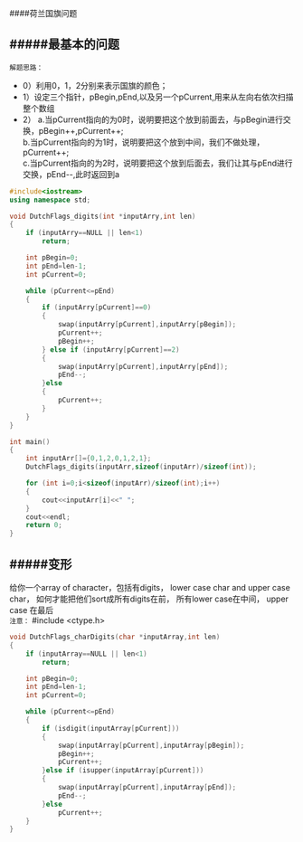 ####荷兰国旗问题

#####最基本的问题
---------------------

`解题思路：`  
- 0）利用0，1，2分别来表示国旗的颜色；
- 1）设定三个指针，pBegin,pEnd,以及另一个pCurrent,用来从左向右依次扫描整个数组  
- 2） a.当pCurrent指向的为0时，说明要把这个放到前面去，与pBegin进行交换，pBegin++,pCurrent++;   
     b.当pCurrent指向的为1时，说明要把这个放到中间，我们不做处理，pCurrent++;  
     c.当pCurrent指向的为2时，说明要把这个放到后面去，我们让其与pEnd进行交换，pEnd--,此时返回到a  
     

```cpp
#include<iostream>
using namespace std;

void DutchFlags_digits(int *inputArry,int len)
{
	if (inputArry==NULL || len<1)
		return;

	int pBegin=0;
	int pEnd=len-1;
	int pCurrent=0;

	while (pCurrent<=pEnd)
	{
		if (inputArry[pCurrent]==0)
		{
			swap(inputArry[pCurrent],inputArry[pBegin]);
			pCurrent++;
			pBegin++;
		} else if (inputArry[pCurrent]==2)
		{
			swap(inputArry[pCurrent],inputArry[pEnd]);
			pEnd--;
		}else
		{
			pCurrent++;
		}
	}
}

int main()
{
	int inputArr[]={0,1,2,0,1,2,1};
	DutchFlags_digits(inputArr,sizeof(inputArr)/sizeof(int));

	for (int i=0;i<sizeof(inputArr)/sizeof(int);i++)
	{
		cout<<inputArr[i]<<" ";
	}
	cout<<endl;
	return 0;
}
```
#####变形
-------------------
给你一个array of character，包括有digits， lower case char and upper case char， 
如何才能把他们sort成所有digits在前， 所有lower case在中间， upper case 在最后  
`注意：` #include \<ctype.h\>

```cpp
void DutchFlags_charDigits(char *inputArray,int len)
{
	if (inputArray==NULL || len<1)
		return;

	int pBegin=0;
	int pEnd=len-1;
	int pCurrent=0;

	while (pCurrent<=pEnd)
	{
		if (isdigit(inputArray[pCurrent]))
		{
			swap(inputArray[pCurrent],inputArray[pBegin]);
			pBegin++;
			pCurrent++;
		}else if (isupper(inputArray[pCurrent]))
		{
			swap(inputArray[pCurrent],inputArray[pEnd]);
			pEnd--;
		}else
			pCurrent++;		
	}
}

```




